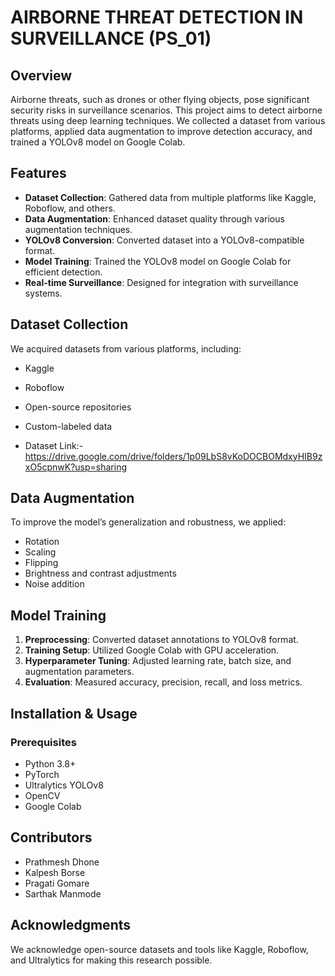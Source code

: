 # AIRBORNE THREAT DETECTION IN SURVEILLANCE (PS_01)

## Overview
Airborne threats, such as drones or other flying objects, pose significant security risks in surveillance scenarios. This project aims to detect airborne threats using deep learning techniques. We collected a dataset from various platforms, applied data augmentation to improve detection accuracy, and trained a YOLOv8 model on Google Colab.

## Features
- **Dataset Collection**: Gathered data from multiple platforms like Kaggle, Roboflow, and others.
- **Data Augmentation**: Enhanced dataset quality through various augmentation techniques.
- **YOLOv8 Conversion**: Converted dataset into a YOLOv8-compatible format.
- **Model Training**: Trained the YOLOv8 model on Google Colab for efficient detection.
- **Real-time Surveillance**: Designed for integration with surveillance systems.

## Dataset Collection
We acquired datasets from various platforms, including:
- Kaggle
- Roboflow
- Open-source repositories
- Custom-labeled data

- Dataset Link:- https://drive.google.com/drive/folders/1p09LbS8vKoDOCBOMdxyHIB9zxO5cpnwK?usp=sharing

## Data Augmentation
To improve the model’s generalization and robustness, we applied:
- Rotation
- Scaling
- Flipping
- Brightness and contrast adjustments
- Noise addition

## Model Training
1. **Preprocessing**: Converted dataset annotations to YOLOv8 format.
2. **Training Setup**: Utilized Google Colab with GPU acceleration.
3. **Hyperparameter Tuning**: Adjusted learning rate, batch size, and augmentation parameters.
4. **Evaluation**: Measured accuracy, precision, recall, and loss metrics.

## Installation & Usage
### Prerequisites
- Python 3.8+
- PyTorch
- Ultralytics YOLOv8
- OpenCV
- Google Colab

## Contributors
- Prathmesh Dhone 
- Kalpesh Borse
- Pragati Gomare
- Sarthak Manmode

## Acknowledgments
We acknowledge open-source datasets and tools like Kaggle, Roboflow, and Ultralytics for making this research possible.
